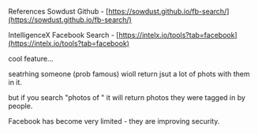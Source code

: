 References
Sowdust Github - [https://sowdust.github.io/fb-search/](https://sowdust.github.io/fb-search/)

IntelligenceX Facebook Search - [https://intelx.io/tools?tab=facebook](https://intelx.io/tools?tab=facebook)


cool feature...

seatrhing someone (prob famous) wioll return jsut a lot of phots with them in it.

but if you search "photos of <person>" it will return photos they were tagged in by people.

Facebook has become very limited - they are improving security.

